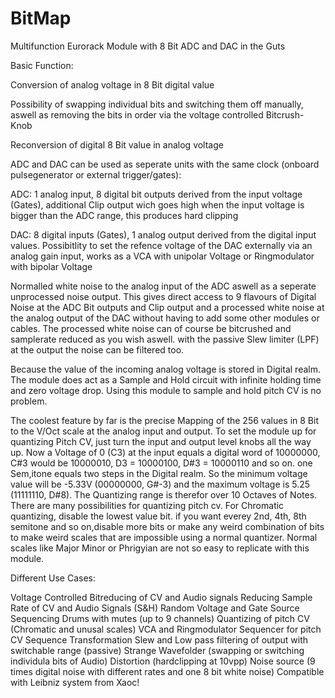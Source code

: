 # BitMap
Multifunction Eurorack Module with 8 Bit ADC and DAC in the Guts


Basic Function:

Conversion of analog voltage in 8 Bit digital value

Possibility of swapping individual bits and switching them off manually, 
aswell as removing the bits in order via the voltage controlled Bitcrush-Knob

Reconversion of digital 8 Bit value in analog voltage

ADC and DAC can be used as seperate units with the same clock (onboard pulsegenerator or external trigger/gates):

ADC: 1 analog input, 8 digital bit outputs derived from the input voltage (Gates), additional Clip output wich goes high when the input voltage is bigger than the ADC range, this produces hard clipping

DAC: 8 digital inputs (Gates), 1 analog output derived from the digital input values. Possibitlity to set the refence voltage of the DAC externally via an analog gain input, works as a VCA with unipolar Voltage or Ringmodulator with bipolar Voltage

Normalled white noise to the analog input of the ADC aswell as a seperate unprocessed noise output. This gives direct access to 9 flavours of Digital Noise at the ADC Bit outputs and Clip output and a processed white noise at the analog output of the DAC without having to add some other modules or cables. The processed white noise can of course be bitcrushed and samplerate reduced as you wish aswell. with the passive Slew limiter (LPF) at the output the noise can be filtered too.

Because the value of the incoming analog voltage is stored in Digital realm. The module does act as a Sample and Hold circuit with infinite holding time and zero voltage drop. Using this module to sample and hold pitch CV is no problem.

The coolest feature by far is the precise Mapping of the 256 values in 8 Bit to the V/Oct scale at the analog input and output. To set the module up for quantizing Pitch CV, just turn the input and output level knobs all the way up. Now a Voltage of 0 (C3) at the input equals a digital word of 10000000, C#3 would be 10000010, D3 = 10000100, D#3 = 10000110 and so on. one Sem,itone equals two steps in the Digital realm. So the minimum voltage value will be -5.33V (00000000, G#-3) and the maximum voltage is 5.25 (11111110, D#8). The Quantizing range is therefor over 10 Octaves of Notes. There are many possibilities for quantizing pitch cv. For Chromatic quantizing, disable the lowest value bit. if you want everey 2nd, 4th, 8th semitone and so on,disable more bits or make any weird combination of bits to make weird scales that are impossible using a normal quantizer. Normal scales like Major Minor or Phrigyian are not so easy to replicate with this module.



Different Use Cases:

Voltage Controlled Bitreducing of CV and Audio signals
Reducing Sample Rate of CV and Audio Signals (S&H)
Random Voltage and Gate Source
Sequencing Drums with mutes (up to 9 channels)
Quantizing of pitch CV (Chromatic and unusal scales)
VCA and Ringmodulator
Sequencer for pitch CV
Sequence Transformation
Slew and Low pass filtering of output with switchable range (passive)
Strange Wavefolder (swapping or switching individula bits of Audio)
Distortion (hardclipping at 10vpp)
Noise source (9 times digital noise with different rates and one 8 bit white noise) 
Compatible with Leibniz system from Xaoc!

